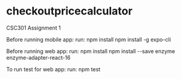 # checkoutpricecalculator
CSC301 Assignment 1

Before running mobile app:
  run:
    npm install
    npm install -g expo-cli


Before running web app:
  run:
    npm install
    npm install --save enzyme enzyme-adapter-react-16
  

To run test for web app:
	run: 
		npm test

